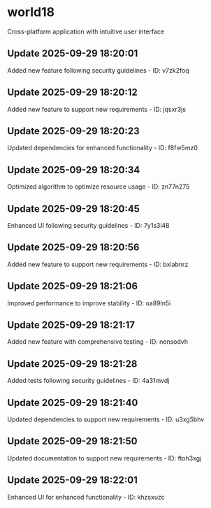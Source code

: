 # world18
Cross-platform application with intuitive user interface

## Update 2025-09-29 18:20:01
Added new feature following security guidelines - ID: v7zk2foq


## Update 2025-09-29 18:20:12
Added new feature to support new requirements - ID: jqsxr3js


## Update 2025-09-29 18:20:23
Updated dependencies for enhanced functionality - ID: f8fw5mz0


## Update 2025-09-29 18:20:34
Optimized algorithm to optimize resource usage - ID: zn77n275


## Update 2025-09-29 18:20:45
Enhanced UI following security guidelines - ID: 7y1s3i48


## Update 2025-09-29 18:20:56
Added new feature to support new requirements - ID: bxiabnrz


## Update 2025-09-29 18:21:06
Improved performance to improve stability - ID: oa89ln5i


## Update 2025-09-29 18:21:17
Added new feature with comprehensive testing - ID: nensodvh


## Update 2025-09-29 18:21:28
Added tests following security guidelines - ID: 4a31mvdj


## Update 2025-09-29 18:21:40
Updated dependencies to support new requirements - ID: u3xg5bhv


## Update 2025-09-29 18:21:50
Updated documentation to support new requirements - ID: ftoh3xgj


## Update 2025-09-29 18:22:01
Enhanced UI for enhanced functionality - ID: khzsxuzc

